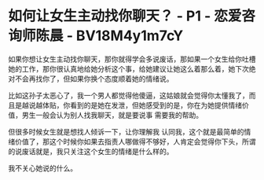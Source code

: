 # 如何让女生主动找你聊天？ - P1 - 恋爱咨询师陈晨 - BV18M4y1m7cY

如果你想让女生主动找你聊天，那你就得学会多说废话，那如果一个女生给你吐槽她的工作，那你很认真地给她分析这个事，给她建议让她这么着那么着，她下次绝对不会再找你了，但如果你换个态度顺着她的情绪说。

比如这孙子太恶心了，我一个男人都觉得他傻逼，这姑娘就会觉得你太懂我了，而且是越说越体贴，你看到的是她在发泄，但她感受到的是，你在为她提供情绪价值，男生一般会认为别人找我聊天，就是要说事 需要我的帮助。

但很多时候女生就是想找人倾诉一下，让你理解我 认同我，这个就是最简单的情绪价值了，那这个时候你如果去指责人哪做得不够好，人肯定会觉得你下头，所谓的说废话就是，我只关注这个女生的情绪是什么样的。

我不关心她说的什么。